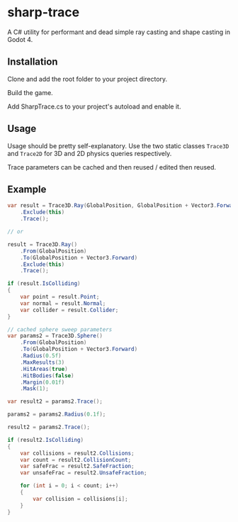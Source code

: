 # sharp-trace
A C# utility for performant and dead simple ray casting and shape casting in Godot 4.

## Installation
Clone and add the root folder to your project directory.

Build the game.

Add SharpTrace.cs to your project's autoload and enable it.

## Usage
Usage should be pretty self-explanatory. Use the two static classes ```Trace3D``` and ```Trace2D``` for 3D and 2D physics queries respectively.

Trace parameters can be cached and then reused / edited then reused.


## Example
```cs
var result = Trace3D.Ray(GlobalPosition, GlobalPosition + Vector3.Forward)
    .Exclude(this)
    .Trace();

// or

result = Trace3D.Ray()
    .From(GlobalPosition)
    .To(GlobalPosition + Vector3.Forward)
    .Exclude(this)
    .Trace();

if (result.IsColliding)
{
    var point = result.Point;
    var normal = result.Normal;
    var collider = result.Collider;
}

// cached sphere sweep parameters
var params2 = Trace3D.Sphere()
    .From(GlobalPosition)
    .To(GlobalPosition + Vector3.Forward)
    .Radius(0.5f)
    .MaxResults(3)
    .HitAreas(true)
    .HitBodies(false)
    .Margin(0.01f)
    .Mask(1);

var result2 = params2.Trace();

params2 = params2.Radius(0.1f);

result2 = params2.Trace();

if (result2.IsColliding)
{
    var collisions = result2.Collisions;
    var count = result2.CollisionCount;
    var safeFrac = result2.SafeFraction;
    var unsafeFrac = result2.UnsafeFraction;

    for (int i = 0; i < count; i++)
    {
        var collision = collisions[i];
    }
}
```

